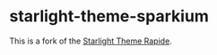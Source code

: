 # starlight-theme-sparkium

This is a fork of the [Starlight Theme Rapide](https://github.com/HiDeoo/starlight-theme-rapide).
